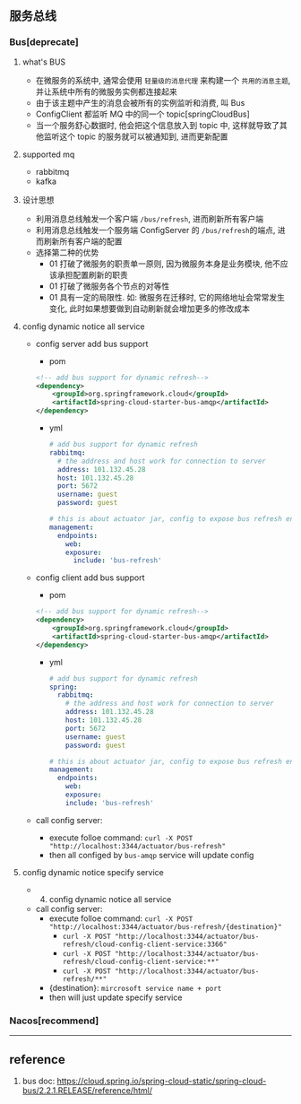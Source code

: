 ## 服务总线

### Bus[deprecate]

1. what's BUS

   - 在微服务的系统中, 通常会使用 `轻量级的消息代理` 来构建一个 `共用的消息主题`, 并让系统中所有的微服务实例都连接起来
   - 由于该主题中产生的消息会被所有的实例监听和消费, 叫 Bus
   - ConfigClient 都监听 MQ 中的同一个 topic[springCloudBus]
   - 当一个服务舒心数据时, 他会把这个信息放入到 topic 中, 这样就导致了其他监听这个 topic 的服务就可以被通知到, 进而更新配置

2. supported mq

   - rabbitmq
   - kafka

3. 设计思想

   - 利用消息总线触发一个客户端 `/bus/refresh`, 进而刷新所有客户端
   - 利用消息总线触发一个服务端 ConfigServer 的 `/bus/refresh`的端点, 进而刷新所有客户端的配置
   - 选择第二种的优势
     - 01 打破了微服务的职责单一原则, 因为微服务本身是业务模块, 他不应该承担配置刷新的职责
     - 01 打破了微服务各个节点的对等性
     - 01 具有一定的局限性. 如: 微服务在迁移时, 它的网络地址会常常发生变化, 此时如果想要做到自动刷新就会增加更多的修改成本

4. config dynamic notice all service

   - config server add bus support

     - pom

     ```xml
     <!-- add bus support for dynamic refresh-->
     <dependency>
         <groupId>org.springframework.cloud</groupId>
         <artifactId>spring-cloud-starter-bus-amqp</artifactId>
     </dependency>
     ```

     - yml

       ```yml
       # add bus support for dynamic refresh
       rabbitmq:
         # the address and host work for connection to server
         address: 101.132.45.28
         host: 101.132.45.28
         port: 5672
         username: guest
         password: guest

       # this is about actuator jar, config to expose bus refresh endpoint
       management:
         endpoints:
           web:
           exposure:
             include: 'bus-refresh'
       ```

   - config client add bus support

     - pom

     ```xml
     <!-- add bus support for dynamic refresh-->
     <dependency>
         <groupId>org.springframework.cloud</groupId>
         <artifactId>spring-cloud-starter-bus-amqp</artifactId>
     </dependency>
     ```

     - yml

       ```yml
       # add bus support for dynamic refresh
       spring:
         rabbitmq:
           # the address and host work for connection to server
           address: 101.132.45.28
           host: 101.132.45.28
           port: 5672
           username: guest
           password: guest

       # this is about actuator jar, config to expose bus refresh endpoint
       management:
         endpoints:
           web:
           exposure:
           include: 'bus-refresh'
       ```

   - call config server:
     - execute folloe command: `curl -X POST "http://localhost:3344/actuator/bus-refresh"`
     - then all configed by `bus-amqp` service will update config

5. config dynamic notice specify service

   - 4. config dynamic notice all service
   - call config server:
     - execute folloe command: `curl -X POST "http://localhost:3344/actuator/bus-refresh/{destination}"`
       - `curl -X POST "http://localhost:3344/actuator/bus-refresh/cloud-config-client-service:3366"`
       - `curl -X POST "http://localhost:3344/actuator/bus-refresh/cloud-config-client-service:**"`
       - `curl -X POST "http://localhost:3344/actuator/bus-refresh/**"`
     - {destination}: `mircrosoft service name + port`
     - then will just update specify service

### Nacos[recommend]

---

## reference

1. bus doc: https://cloud.spring.io/spring-cloud-static/spring-cloud-bus/2.2.1.RELEASE/reference/html/
